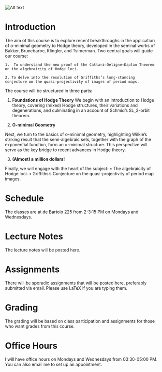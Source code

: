 
![Alt text](https://www.explainxkcd.com/wiki/images/b/b0/millennium_problems.png)

# Introduction

The aim of this course is to explore recent breakthroughs in the application of o-minimal geometry to Hodge theory, developed in the seminal works of Bakker, Brunebarbe, Klingler, and Tsimerman. Two central goals will guide our course:

	1.	To understand the new proof of the Cattani–Deligne–Kaplan Theorem on the algebraicity of Hodge loci.

    2. To delve into the resolution of Griffiths’s long-standing conjecture on the quasi-projectivity of images of period maps.

The course will be structured in three parts:

 1. **Foundations of Hodge Theory**
We begin with an introduction to Hodge theory, covering (mixed) Hodge structures, their variations and degenerations, and culminating in an account of Schmid’s SL_2-orbit theorem.

 2.	**O-minimal Geometry**

Next, we turn to the basics of o-minimal geometry, highlighting Wilkie’s striking result that the semi-algebraic sets, together with the graph of the exponential function, form an o-minimal structure. This perspective will serve as the key bridge to recent advances in Hodge theory.

 3.	**(Almost) a million dollars!**

Finally, we will engage with the heart of the subject:
	•	The algebraicity of Hodge loci.
	•	Griffiths’s Conjecture on the quasi-projectivity of period map images.
# Schedule

The classes are at de Bartolo 225 from 2-3:15 PM on Mondays and Wednesdays.


# Lecture Notes

The lecture notes will be posted here.


# Assignments

There will be sporadic assignments that will be posted here, preferably submitted via email. Please use LaTeX if you are typing them. 


# Grading

The grading will be based on class participation and assignments for those who want grades from this course.


# Office Hours

I will have office hours on Mondays and Wednesdays from 03:30-05:00 PM. You can also email me to set up an appointment.
